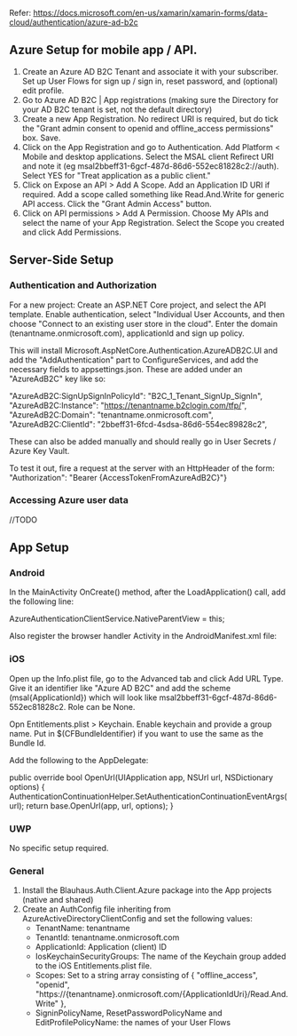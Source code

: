 Refer: 
https://docs.microsoft.com/en-us/xamarin/xamarin-forms/data-cloud/authentication/azure-ad-b2c

## Azure Setup for mobile app / API. 

1. Create an Azure AD B2C Tenant and associate it with your subscriber. Set up User Flows for sign up / sign in, reset password, and (optional) edit profile.
2. Go to Azure AD B2C | App registrations (making sure the Directory for your AD B2C tenant is set, not the default directory)
3. Create a new App Registration. No redirect URI is required, but do tick the "Grant admin consent to openid and offline_access permissions" box. Save.
4. Click on the App Registration and go to Authentication. Add Platform < Mobile and desktop applications. Select the MSAL client Refirect URI and note it (eg msal2bbeff31-6gcf-487d-86d6-552ec81828c2://auth). Select YES for "Treat application as a public client."
5. Click on Expose an API > Add A Scope. Add an Application ID URI if required. Add a scope called something like Read.And.Write for generic API access. Click the "Grant Admin Access" button. 
6. Click on API permissions > Add A Permission. Choose My APIs  and select the name of your App Registration. Select the Scope you created and click Add Permissions. 

## Server-Side Setup

### Authentication and Authorization

For a new project: Create an ASP.NET Core project, and select the API template. Enable authentication, select "Individual User Accounts, and then choose "Connect to an existing user store in the cloud". Enter the domain (tenantname.onmicrosoft.com), applicationId and sign up policy.

This will install Microsoft.AspNetCore.Authentication.AzureADB2C.UI and add the "AddAuthentication" part to ConfigureServices, and add the necessary fields to appsettings.json. These are added under an "AzureAdB2C" key like so:

  "AzureAdB2C:SignUpSignInPolicyId": "B2C_1_Tenant_SignUp_SignIn",
  "AzureAdB2C:Instance": "https://tenantname.b2clogin.com/tfp/",
  "AzureAdB2C:Domain": "tenantname.onmicrosoft.com",
  "AzureAdB2C:ClientId": "2bbeff31-6fcd-4sdsa-86d6-554ec89828c2",

These can also be added manually and should really go in User Secrets / Azure Key Vault. 

To test it out, fire a request at the server with an HttpHeader of the form:
 "Authorization": "Bearer {AccessTokenFromAzureAdB2C}"}

### Accessing Azure user data 

//TODO

## App Setup

### Android
In the MainActivity OnCreate() method, after the LoadApplication() call, add the following line:

AzureAuthenticationClientService.NativeParentView = this;

Also register the browser handler Activity in the AndroidManifest.xml file:

<!-- Activity to handle browser auth-->
<activity android:name="microsoft.identity.client.BrowserTabActivity">
	<intent-filter>
		<action android:name="android.intent.action.VIEW" />
		<category android:name="android.intent.category.DEFAULT" />
		<category android:name="android.intent.category.BROWSABLE" />
		<data android:scheme="msal{ApplicationId}" android:host="auth" />
	</intent-filter>
</activity>

### iOS
Open up the Info.plist file, go to the Advanced tab and click Add URL Type. Give it an identifier like "Azure AD B2C" and add the scheme (msal{ApplicationId}) which will look like msal2bbeff31-6gcf-487d-86d6-552ec81828c2. Role can be None. 

Opn Entitlements.plist > Keychain. Enable keychain and provide a group name. Put in $(CFBundleIdentifier) if you want to use the same as the Bundle Id. 

Add the following to the AppDelegate:

public override bool OpenUrl(UIApplication app, NSUrl url, NSDictionary options)
{
	AuthenticationContinuationHelper.SetAuthenticationContinuationEventArgs(url);
	return base.OpenUrl(app, url, options);
}

### UWP
No specific setup required.

### General
1. Install the Blauhaus.Auth.Client.Azure package into the App projects (native and shared)
2. Create an AuthConfig file inheriting from AzureActiveDirectoryClientConfig and set the following values:
   * TenantName: tenantname
   * TenantId: tenantname.onmicrosoft.com
   * ApplicationId: Application (client) ID
   * IosKeychainSecurityGroups: The name of the Keychain group added to the iOS Entitlements.plist file. 
   * Scopes: Set to a string array consisting of { "offline_access", "openid", "https://{tenantname}.onmicrosoft.com/{ApplicationIdUri}/Read.And.Write" }, 
   * SigninPolicyName, ResetPasswordPolicyName and EditProfilePolicyName: the names of your User Flows
   



